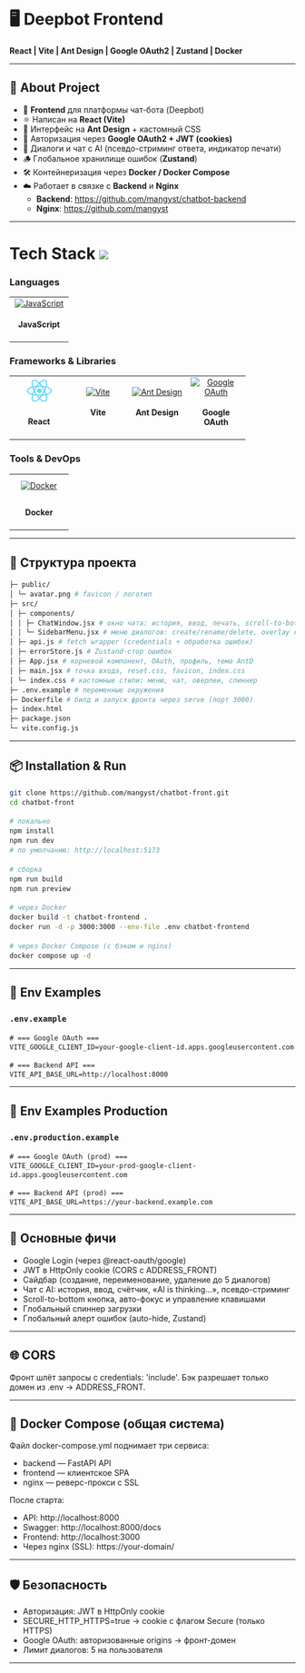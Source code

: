 # 🖥️ Deepbot Frontend

**React | Vite | Ant Design | Google OAuth2 | Zustand | Docker**

---

## 💬 About Project

- 🧩 **Frontend** для платформы чат-бота (Deepbot)  
- ⚛️ Написан на **React (Vite)**  
- 🎨 Интерфейс на **Ant Design** + кастомный CSS  
- 🔐 Авторизация через **Google OAuth2 + JWT (cookies)**  
- 💬 Диалоги и чат с AI (псевдо-стриминг ответа, индикатор печати)  
- 🪵 Глобальное хранилище ошибок (**Zustand**)  
- 🛠️ Контейнеризация через **Docker / Docker Compose**  
- ☁️ Работает в связке с **Backend** и **Nginx**  
  - **Backend**: https://github.com/mangyst/chatbot-backend  
  - **Nginx**: https://github.com/mangyst  

---

<h1> Tech Stack <a href="#-tech-stack--"><img src="https://raw.githubusercontent.com/HighAmbition211/HighAmbition211/auxiliary/others/skill.gif" width="32"></a> </h1>

### Languages
<table>
  <tr>
    <td align="center" width="90">
      <a href="https://developer.mozilla.org/docs/Web/JavaScript" target="_blank">
        <img alt="JavaScript" width="45" height="45" src="https://raw.githubusercontent.com/HighAmbition211/HighAmbition211/auxiliary/languages/javascript.svg" />
      </a>
      <br><h4>JavaScript</h4>
    </td>
  </tr>
</table>

### Frameworks & Libraries
<table>
  <tr>
    <td align="center" width="90">
      <a href="https://react.dev/" target="_blank">
        <img alt="React" width="45" height="45" src="https://raw.githubusercontent.com/devicons/devicon/master/icons/react/react-original.svg" />
      </a>
      <br><h4>React</h4>
    </td>
    <td align="center" width="90">
      <a href="https://vitejs.dev/" target="_blank">
        <img alt="Vite" width="45" height="45" src="https://vitejs.dev/logo.svg" />
      </a>
      <br><h4>Vite</h4>
    </td>
    <td align="center" width="90">
      <a href="https://ant.design/" target="_blank">
        <img alt="Ant Design" width="45" height="45" src="https://avatars.githubusercontent.com/u/12101536?s=200&v=4" />
      </a>
      <br><h4>Ant Design</h4>
    </td>
    <td align="center" width="90">
      <a href="https://github.com/MomenSherif/react-oauth" target="_blank">
        <img alt="Google OAuth" width="45" height="45" src="https://www.vectorlogo.zone/logos/google/google-icon.svg" />
      </a>
      <br><h4>Google OAuth</h4>
    </td>
  </tr>
</table>

### Tools & DevOps
<table>
<td align="center" width="90">
        <a href="https://www.docker.com/" target="_blank"><img alt="Docker" width="45" height="45" style="padding:10px;" src="https://raw.githubusercontent.com/HighAmbition211/HighAmbition211/auxiliary/tools/docker.svg" /></a>
        <br><h4>Docker</h4>
    </td>
</table>

---

## 📂 Структура проекта

```bash
├─ public/
│ └─ avatar.png # favicon / логотип
├─ src/
│ ├─ components/
│ │ ├─ ChatWindow.jsx # окно чата: история, ввод, печать, scroll-to-bottom
│ │ └─ SidebarMenu.jsx # меню диалогов: create/rename/delete, overlay confirm
│ ├─ api.js # fetch wrapper (credentials + обработка ошибок)
│ ├─ errorStore.js # Zustand-стор ошибок
│ ├─ App.jsx # корневой компонент, OAuth, профиль, тема AntD
│ ├─ main.jsx # точка входа, reset.css, favicon, index.css
│ └─ index.css # кастомные стили: меню, чат, оверлеи, спиннер
├─ .env.example # переменные окружения
├─ Dockerfile # билд и запуск фронта через serve (порт 3000)
├─ index.html
├─ package.json
└─ vite.config.js
```

---

## 📦 Installation & Run

```bash
git clone https://github.com/mangyst/chatbot-front.git
cd chatbot-front

# локально
npm install
npm run dev
# по умолчанию: http://localhost:5173

# сборка
npm run build
npm run preview

# через Docker
docker build -t chatbot-frontend .
docker run -d -p 3000:3000 --env-file .env chatbot-frontend

# через Docker Compose (с бэком и nginx)
docker compose up -d
```

---

## 📑 Env Examples

### `.env.example`
```env
# === Google OAuth ===
VITE_GOOGLE_CLIENT_ID=your-google-client-id.apps.googleusercontent.com

# === Backend API ===
VITE_API_BASE_URL=http://localhost:8000
```

---

## 📑 Env Examples Production

### `.env.production.example`
```env
# === Google OAuth (prod) ===
VITE_GOOGLE_CLIENT_ID=your-prod-google-client-id.apps.googleusercontent.com

# === Backend API (prod) ===
VITE_API_BASE_URL=https://your-backend.example.com
```

---

## 📡 Основные фичи

- Google Login (через @react-oauth/google)
- JWT в HttpOnly cookie (CORS с ADDRESS_FRONT)
- Сайдбар (создание, переименование, удаление до 5 диалогов)
- Чат с AI: история, ввод, счётчик, «AI is thinking…», псевдо-стриминг
- Scroll-to-bottom кнопка, авто-фокус и управление клавишами
- Глобальный спиннер загрузки
- Глобальный алерт ошибок (auto-hide, Zustand)

---

## 🌐 CORS

Фронт шлёт запросы с credentials: 'include'.
Бэк разрешает только домен из .env → ADDRESS_FRONT.

---

## 🐳 Docker Compose (общая система)

Файл docker-compose.yml поднимает три сервиса:
- backend — FastAPI API
- frontend — клиентское SPA
- nginx — реверс-прокси с SSL

После старта:
- API: http://localhost:8000
- Swagger: http://localhost:8000/docs
- Frontend: http://localhost:3000
- Через nginx (SSL): https://your-domain/
  
---

## 🛡️ Безопасность

- Авторизация: JWT в HttpOnly cookie
- SECURE_HTTP_HTTPS=true → cookie с флагом Secure (только HTTPS)
- Google OAuth: авторизованные origins → фронт-домен
- Лимит диалогов: 5 на пользователя

---
